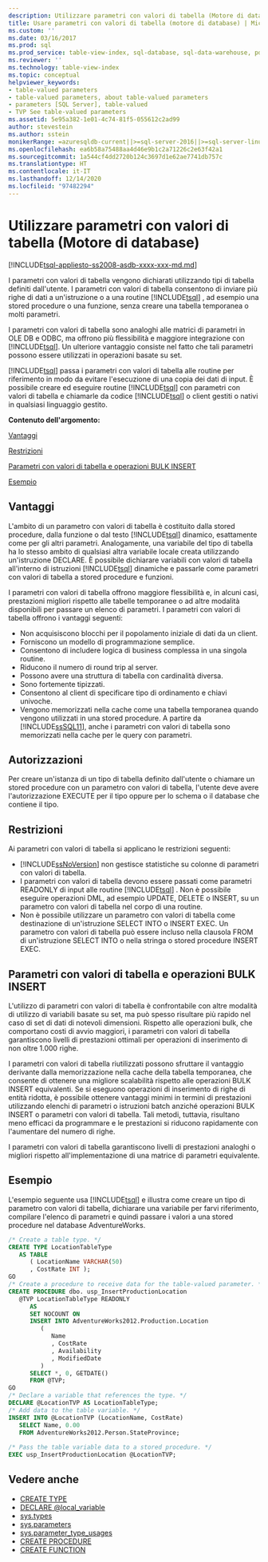 ```yaml
---
description: Utilizzare parametri con valori di tabella (Motore di database)
title: Usare parametri con valori di tabella (motore di database) | Microsoft Docs
ms.custom: ''
ms.date: 03/16/2017
ms.prod: sql
ms.prod_service: table-view-index, sql-database, sql-data-warehouse, pdw
ms.reviewer: ''
ms.technology: table-view-index
ms.topic: conceptual
helpviewer_keywords:
- table-valued parameters
- table-valued parameters, about table-valued parameters
- parameters [SQL Server], table-valued
- TVP See table-valued parameters
ms.assetid: 5e95a382-1e01-4c74-81f5-055612c2ad99
author: stevestein
ms.author: sstein
monikerRange: =azuresqldb-current||>=sql-server-2016||>=sql-server-linux-2017||=azuresqldb-mi-current
ms.openlocfilehash: ea6b58a75488aa4d46e9b1c2a71226c2e63f42a1
ms.sourcegitcommit: 1a544cf4dd2720b124c3697d1e62ae7741db757c
ms.translationtype: HT
ms.contentlocale: it-IT
ms.lasthandoff: 12/14/2020
ms.locfileid: "97482294"
---
```

# <a name="use-table-valued-parameters-database-engine"></a>Utilizzare parametri con valori di tabella (Motore di database)

[!INCLUDE[tsql-appliesto-ss2008-asdb-xxxx-xxx-md.md](../../includes/tsql-appliesto-ss2008-asdb-xxxx-xxx-md.md)]

I parametri con valori di tabella vengono dichiarati utilizzando tipi di tabella definiti dall'utente. I parametri con valori di tabella consentono di inviare più righe di dati a un'istruzione o a una routine [!INCLUDE[tsql](../../includes/tsql-md.md)] , ad esempio una stored procedure o una funzione, senza creare una tabella temporanea o molti parametri.

I parametri con valori di tabella sono analoghi alle matrici di parametri in OLE DB e ODBC, ma offrono più flessibilità e maggiore integrazione con [!INCLUDE[tsql](../../includes/tsql-md.md)]. Un ulteriore vantaggio consiste nel fatto che tali parametri possono essere utilizzati in operazioni basate su set.

[!INCLUDE[tsql](../../includes/tsql-md.md)] passa i parametri con valori di tabella alle routine per riferimento in modo da evitare l'esecuzione di una copia dei dati di input. È possibile creare ed eseguire routine [!INCLUDE[tsql](../../includes/tsql-md.md)] con parametri con valori di tabella e chiamarle da codice [!INCLUDE[tsql](../../includes/tsql-md.md)] o client gestiti o nativi in qualsiasi linguaggio gestito.

 **Contenuto dell'argomento:**

[Vantaggi](#Benefits)

[Restrizioni](#Restrictions)

[Parametri con valori di tabella  e operazioni BULK INSERT](#BulkInsert)

[Esempio](#Example)

## <a name="benefits"></a><a name="Benefits"></a> Vantaggi

L'ambito di un parametro con valori di tabella è costituito dalla stored procedure, dalla funzione o dal testo [!INCLUDE[tsql](../../includes/tsql-md.md)] dinamico, esattamente come per gli altri parametri. Analogamente, una variabile del tipo di tabella ha lo stesso ambito di qualsiasi altra variabile locale creata utilizzando un'istruzione DECLARE. È possibile dichiarare variabili con valori di tabella all'interno di istruzioni [!INCLUDE[tsql](../../includes/tsql-md.md)] dinamiche e passarle come parametri con valori di tabella a stored procedure e funzioni.

I parametri con valori di tabella offrono maggiore flessibilità e, in alcuni casi, prestazioni migliori rispetto alle tabelle temporanee o ad altre modalità disponibili per passare un elenco di parametri. I parametri con valori di tabella offrono i vantaggi seguenti:

- Non acquisiscono blocchi per il popolamento iniziale di dati da un client.
- Forniscono un modello di programmazione semplice.
- Consentono di includere logica di business complessa in una singola routine.
- Riducono il numero di round trip al server.
- Possono avere una struttura di tabella con cardinalità diversa.
- Sono fortemente tipizzati.
- Consentono al client di specificare tipo di ordinamento e chiavi univoche.
- Vengono memorizzati nella cache come una tabella temporanea quando vengono utilizzati in una stored procedure. A partire da [!INCLUDE[ssSQL11](../../includes/sssql11-md.md)], anche i parametri con valori di tabella sono memorizzati nella cache per le query con parametri.

## <a name="permissions"></a><a name="Permissions"></a> Autorizzazioni
Per creare un'istanza di un tipo di tabella definito dall'utente o chiamare un stored procedure con un parametro con valori di tabella, l'utente deve avere l'autorizzazione EXECUTE per il tipo oppure per lo schema o il database che contiene il tipo.

## <a name="restrictions"></a><a name="Restrictions"></a> Restrizioni

Ai parametri con valori di tabella si applicano le restrizioni seguenti:

- [!INCLUDE[ssNoVersion](../../includes/ssnoversion-md.md)] non gestisce statistiche su colonne di parametri con valori di tabella.
- I parametri con valori di tabella devono essere passati come parametri READONLY di input alle routine [!INCLUDE[tsql](../../includes/tsql-md.md)] . Non è possibile eseguire operazioni DML, ad esempio UPDATE, DELETE o INSERT, su un parametro con valori di tabella nel corpo di una routine.
- Non è possibile utilizzare un parametro con valori di tabella come destinazione di un'istruzione SELECT INTO o INSERT EXEC. Un parametro con valori di tabella può essere incluso nella clausola FROM di un'istruzione SELECT INTO o nella stringa o stored procedure INSERT EXEC.

## <a name="table-valued-parameters-vs-bulk-insert-operations"></a><a name="BulkInsert"></a> Parametri con valori di tabella e operazioni BULK INSERT

L'utilizzo di parametri con valori di tabella è confrontabile con altre modalità di utilizzo di variabili basate su set, ma può spesso risultare più rapido nel caso di set di dati di notevoli dimensioni. Rispetto alle operazioni bulk, che comportano costi di avvio maggiori, i parametri con valori di tabella garantiscono livelli di prestazioni ottimali per operazioni di inserimento di non oltre 1.000 righe.

I parametri con valori di tabella riutilizzati possono sfruttare il vantaggio derivante dalla memorizzazione nella cache della tabella temporanea, che consente di ottenere una migliore scalabilità rispetto alle operazioni BULK INSERT equivalenti. Se si eseguono operazioni di inserimento di righe di entità ridotta, è possibile ottenere vantaggi minimi in termini di prestazioni utilizzando elenchi di parametri o istruzioni batch anziché operazioni BULK INSERT o parametri con valori di tabella. Tali metodi, tuttavia, risultano meno efficaci da programmare e le prestazioni si riducono rapidamente con l'aumentare del numero di righe.

I parametri con valori di tabella garantiscono livelli di prestazioni analoghi o migliori rispetto all'implementazione di una matrice di parametri equivalente.

## <a name="example"></a><a name="Example"></a>Esempio

L'esempio seguente usa [!INCLUDE[tsql](../../includes/tsql-md.md)] e illustra come creare un tipo di parametro con valori di tabella, dichiarare una variabile per farvi riferimento, compilare l'elenco di parametri e quindi passare i valori a una stored procedure nel database AdventureWorks.

```sql
/* Create a table type. */
CREATE TYPE LocationTableType 
   AS TABLE
      ( LocationName VARCHAR(50)
      , CostRate INT );
GO
/* Create a procedure to receive data for the table-valued parameter. */
CREATE PROCEDURE dbo. usp_InsertProductionLocation
   @TVP LocationTableType READONLY
      AS
      SET NOCOUNT ON
      INSERT INTO AdventureWorks2012.Production.Location
         (
            Name
            , CostRate
            , Availability
            , ModifiedDate
         )
      SELECT *, 0, GETDATE()
      FROM @TVP;
GO
/* Declare a variable that references the type. */
DECLARE @LocationTVP AS LocationTableType;
/* Add data to the table variable. */
INSERT INTO @LocationTVP (LocationName, CostRate)
   SELECT Name, 0.00
   FROM AdventureWorks2012.Person.StateProvince;
  
/* Pass the table variable data to a stored procedure. */
EXEC usp_InsertProductionLocation @LocationTVP;
```

## <a name="see-also"></a>Vedere anche

- [CREATE TYPE](../../t-sql/statements/create-type-transact-sql.md)
- [DECLARE @local_variable](../../t-sql/language-elements/declare-local-variable-transact-sql.md)
- [sys.types](../../relational-databases/system-catalog-views/sys-types-transact-sql.md)
- [sys.parameters](../../relational-databases/system-catalog-views/sys-parameters-transact-sql.md)
- [sys.parameter_type_usages](../../relational-databases/system-catalog-views/sys-parameter-type-usages-transact-sql.md)
- [CREATE PROCEDURE](../../t-sql/statements/create-procedure-transact-sql.md)
- [CREATE FUNCTION](../../t-sql/statements/create-function-transact-sql.md)  
